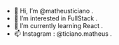 - 👋 Hi, I’m @matheusticiano .
- 👀 I’m interested in FullStack .
- 🌱 I’m currently learning React .
- 📫 Instagram : @ticiano.matheus .

<!---
matheusticiano/matheusticiano is a ✨ special ✨ repository because its `README.md` (this file) appears on your GitHub profile.
You can click the Preview link to take a look at your changes.
--->
